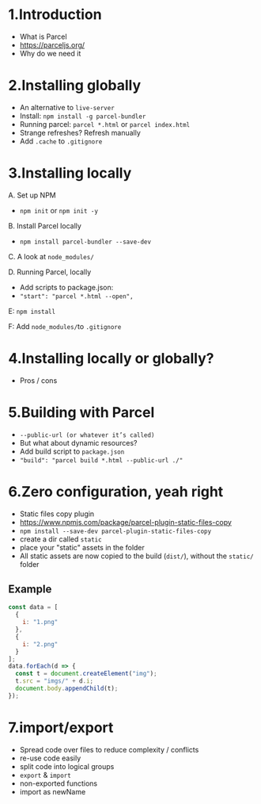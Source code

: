 # 1.Introduction

- What is Parcel
- https://parceljs.org/
- Why do we need it

# 2.Installing globally

- An alternative to `live-server`
- Install: `npm install -g parcel-bundler`
- Running parcel: `parcel *.html` or `parcel index.html`
- Strange refreshes? Refresh manually
- Add `.cache` to `.gitignore`

# 3.Installing locally

A. Set up NPM

- `npm init` or `npm init -y`

B. Install Parcel locally

- `npm install parcel-bundler --save-dev`

C. A look at `node_modules/`

D. Running Parcel, locally

- Add scripts to package.json:
- `"start": "parcel *.html --open",`

E: `npm install`

F: Add `node_modules/`to `.gitignore`

# 4.Installing locally or globally?

- Pros / cons

# 5.Building with Parcel

- `--public-url (or whatever it’s called)`
- But what about dynamic resources?
- Add build script to `package.json`
- `"build": "parcel build *.html --public-url ./"`

# 6.Zero configuration, yeah right

- Static files copy plugin
- https://www.npmjs.com/package/parcel-plugin-static-files-copy
- `npm install --save-dev parcel-plugin-static-files-copy`
- create a dir called `static`
- place your "static" assets in the folder
- All static assets are now copied to the build (`dist/`), without the `static/` folder

## Example

```js
const data = [
  {
    i: "1.png"
  },
  {
    i: "2.png"
  }
];
data.forEach(d => {
  const t = document.createElement("img");
  t.src = "imgs/" + d.i;
  document.body.appendChild(t);
});
```

# 7.import/export

- Spread code over files to reduce complexity / conflicts
- re-use code easily
- split code into logical groups
- `export` & `import`
- non-exported functions
- import as newName
